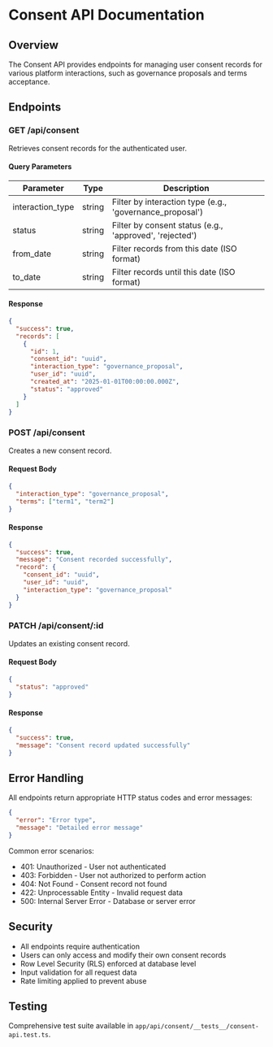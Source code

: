 # Consent API Documentation

## Overview

The Consent API provides endpoints for managing user consent records for various platform interactions, such as governance proposals and terms acceptance.

## Endpoints

### GET /api/consent

Retrieves consent records for the authenticated user.

#### Query Parameters

| Parameter | Type | Description |
|-----------|------|-------------|
| interaction_type | string | Filter by interaction type (e.g., 'governance_proposal') |
| status | string | Filter by consent status (e.g., 'approved', 'rejected') |
| from_date | string | Filter records from this date (ISO format) |
| to_date | string | Filter records until this date (ISO format) |

#### Response

```json
{
  "success": true,
  "records": [
    {
      "id": 1,
      "consent_id": "uuid",
      "interaction_type": "governance_proposal",
      "user_id": "uuid",
      "created_at": "2025-01-01T00:00:00.000Z",
      "status": "approved"
    }
  ]
}
```

### POST /api/consent

Creates a new consent record.

#### Request Body

```json
{
  "interaction_type": "governance_proposal",
  "terms": ["term1", "term2"]
}
```

#### Response

```json
{
  "success": true,
  "message": "Consent recorded successfully",
  "record": {
    "consent_id": "uuid",
    "user_id": "uuid",
    "interaction_type": "governance_proposal"
  }
}
```

### PATCH /api/consent/:id

Updates an existing consent record.

#### Request Body

```json
{
  "status": "approved"
}
```

#### Response

```json
{
  "success": true,
  "message": "Consent record updated successfully"
}
```

## Error Handling

All endpoints return appropriate HTTP status codes and error messages:

```json
{
  "error": "Error type",
  "message": "Detailed error message"
}
```

Common error scenarios:
- 401: Unauthorized - User not authenticated
- 403: Forbidden - User not authorized to perform action
- 404: Not Found - Consent record not found
- 422: Unprocessable Entity - Invalid request data
- 500: Internal Server Error - Database or server error

## Security

- All endpoints require authentication
- Users can only access and modify their own consent records
- Row Level Security (RLS) enforced at database level
- Input validation for all request data
- Rate limiting applied to prevent abuse

## Testing

Comprehensive test suite available in `app/api/consent/__tests__/consent-api.test.ts`.
